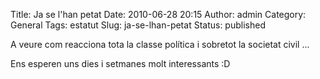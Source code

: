 Title: Ja se l'han petat
Date: 2010-06-28 20:15
Author: admin
Category: General
Tags: estatut
Slug: ja-se-lhan-petat
Status: published

A veure com reacciona tota la classe política i sobretot la societat civil ...

Ens esperen uns dies i setmanes molt interessants :D
